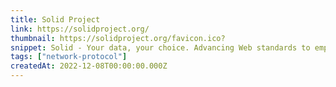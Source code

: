 ```yaml
---
title: Solid Project
link: https://solidproject.org/
thumbnail: https://solidproject.org/favicon.ico?
snippet: Solid - Your data, your choice. Advancing Web standards to empower people.
tags: ["network-protocol"]
createdAt: 2022-12-08T00:00:00.000Z
---
```

